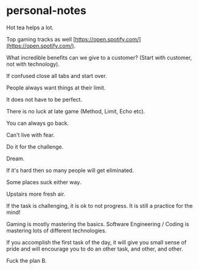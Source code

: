 # personal-notes

Hot tea helps a lot.

Top gaming tracks as well [https://open.spotify.com/](https://open.spotify.com/).

What incredible benefits can we give to a customer? \(Start with customer, not with technology\).

If confused close all tabs and start over.

People always want things at their limit.

It does not have to be perfect.

There is no luck at late game \(Method, Limit, Echo etc\).

You can always go back.

Can't live with fear.

Do it for the challenge.

Dream.

If it's hard then so many people will get eliminated.

Some places suck either way.

Upstairs more fresh air.

If the task is challenging, it is ok to not progress. It is still a practice for the mind!

Gaming is mostly mastering the basics. Software Engineering / Coding is mastering lots of different technologies.

If you accomplish the first task of the day, it will give you small sense of pride and will encourage you to do an other task, and other, and other.

Fuck the plan B.

